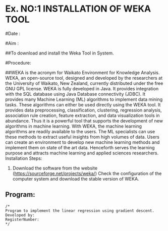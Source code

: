 # Ex. NO:1                            INSTALLATION OF WEKA TOOL
#Date :


#Aim :

##To download and install the Weka Tool in System.

#Procedure:

##WEKA is the acronym for Waikato Environment for Knowledge Analysis. WEKA, an open-source tool, designed and developed by the researchers at the University of Waikato, New Zealand, currently distributed under the free GNU GPL license.
WEKA is fully developed in Java. It provides integration with the SQL database using Java Database connectivity (JDBC). It provides many Machine Learning (ML) algorithms to implement data mining tasks. These algorithms can either be used directly using the WEKA tool. It provides data preprocessing, classification, clustering, regression analysis, association rule creation, feature extraction, and data visualization tools in abundance. Thus it is a powerful tool that supports the development of new algorithms in machine learning.
With WEKA, the machine learning algorithms are readily available to the users. The ML specialists can use these methods to extract useful insights from high volumes of data. Users can create an environment to develop new machine learning methods and implement them on state of the art data. Henceforth serves the learning purpose and attracts machine learning and applied sciences researchers. 
Installation Steps:

1) Download the software from the website (https://sourceforge.net/projects/weka/)
Check the configuration of the computer system and download the stable version of WEKA.

## Program:
```
/*
Program to implement the linear regression using gradient descent.
Developed by:
RegisterNumber:  
*/
```
